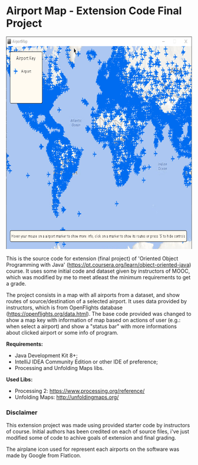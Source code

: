 # Airport Map - Extension Code Final Project

<p align="center">
  <img width="752" height="576" src="https://github.com/nivaldoj/cousera-oop-java-final-extension/blob/master/img/gif1.gif?raw=true">
</p>

This is the source code for extension (final project) of 'Oriented Object Programming with Java' (https://pt.coursera.org/learn/object-oriented-java) course. It uses some initial code and dataset given by instructors of MOOC, which was modified by me to meet atleast the minimum requirements to get a grade.

The project consists in a map with all airports from a dataset, and show routes of source/destination of a selected airport. It uses data provided by instructors, which is from OpenFlights database (https://openflights.org/data.html). The base code provided was changed to show a map key with information of map based on actions of user (e.g.: when select a airport) and show a "status bar" with more informations about clicked airport or some info of program.

**Requirements:**

* Java Development Kit 8+;
* IntelliJ IDEA Community Edition or other IDE of preference;
* Processing and Unfolding Maps libs.

**Used Libs:**

* Processing 2: https://www.processing.org/reference/
* Unfolding Maps: http://unfoldingmaps.org/

### Disclaimer

This extension project was made using provided starter code by instructors of course. Initial authors has been credited on each of source files, i've just modified some of code to achive goals of extension and final grading. 

The airplane icon used for represent each airports on the software was made by Google from FlatIcon.